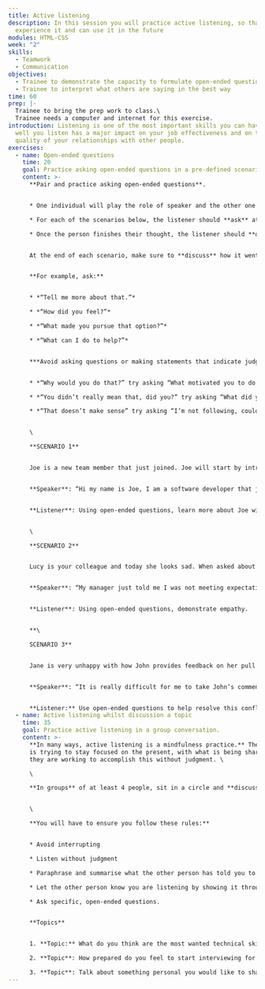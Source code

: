 ```yaml
---
title: Active listening
description: In this session you will practice active listening, so that you
  experience it and can use it in the future
modules: HTML-CSS
week: "2"
skills:
  - Teamwork
  - Communication
objectives:
  - Trainee to demonstrate the capacity to formulate open-ended questions
  - Trainee to interpret what others are saying in the best way
time: 60
prep: |-
  Trainee to bring the prep work to class.\
  Trainee needs a computer and internet for this exercise.
introduction: Listening is one of the most important skills you can have. How
  well you listen has a major impact on your job effectiveness and on the
  quality of your relationships with other people.
exercises:
  - name: Open-ended questions
    time: 20
    goal: Practice asking open-ended questions in a pre-defined scenario
    content: >-
      **Pair and practice asking open-ended questions**. 


      * One individual will play the role of speaker and the other one the role of listener, then switch. 

      * For each of the scenarios below, the listener should **ask** at least **5 questions**. 

      * Once the person finishes their thought, the listener should **demonstrate** engagement by asking specific, open-ended questions. 


      At the end of each scenario, make sure to **discuss** how it went and provide feedback.


      **For example, ask:**


      * *“Tell me more about that.”*

      * *“How did you feel?”*

      * *“What made you pursue that option?”* 

      * *“What can I do to help?”* 


      ***Avoid asking questions or making statements that indicate judgment.** For example, instead of:* 


      * *“Why would you do that?” try asking “What motivated you to do that?”* 

      * *“You didn’t really mean that, did you?” try asking “What did you mean by that?”* 

      * *“That doesn’t make sense” try asking “I’m not following, could you explain…”* 


      \

      **SCENARIO 1**


      Joe is a new team member that just joined. Joe will start by introducing himself:


      **Speaker**: “Hi my name is Joe, I am a software developer that just joined the company. I worked previously in SuperTech as a database developer where I used to develop database reports and support an SQL database. As a hobby I enjoy playing piano and running.”


      **Listener**: Using open-ended questions, learn more about Joe with the objective to build trust and a strong working relationship.


      \

      **S﻿CENARIO 2**


      Lucy is your colleague and today she looks sad. When asked about it, she explained that she just had a conversation with her manager about her performance and unfortunately it was not great.


      **Speaker**: “My manager just told me I was not meeting expectations. This caught me by surprise as I thought I was doing exactly what was expected from me. I think it is unfair. How can I make sure I do well if I don’t know what I am being assessed against?”


      **Listener**: Using open-ended questions, demonstrate empathy.


      **\

      SCENARIO 3**


      Jane is very unhappy with how John provides feedback on her pull requests.


      **Speaker**: “It is really difficult for me to take John’s comments as constructive when he uses statements like ‘unacceptable piece of code’ or ‘this is poorly written’. I am not sure if this is because English is not his native language but I am now scared to submit my code for review!”


      **Listener:** Use open-ended questions to help resolve this conflict.
  - name: Active listening whilst discussion a topic
    time: 35
    goal: Practice active listening in a group conversation.
    content: >-
      **In many ways, active listening is a mindfulness practice.** The listener
      is trying to stay focused on the present, with what is being shared. And
      they are working to accomplish this without judgment. \

      \

      **In groups** of at least 4 people, sit in a circle and **discuss** each of the topics below ensuring there is always only one person speaking at all times. At the end of each discussion, discuss how it went and provide **feedback**.


      \

      **You will have to ensure you follow these rules:**


      * Avoid interrupting

      * Listen without judgment

      * Paraphrase and summarise what the other person has told you to avoid miscommunication

      * Let the other person know you are listening by showing it through positive nonverbal and body language behaviour

      * Ask specific, open-ended questions.


      **T﻿opics**


      1. **Topic:** What do you think are the most wanted technical skills and programming languages today in the job market and why? What do you think you need to do to be ready to showcase those technical skills?

      2. **Topic**: How prepared do you feel to start interviewing for a software developer job? What do you think will be the most challenging parts of the whole recruitment process (initial recruiter call, behavioural interview, technical assessment)? What can you do to prepare better?

      3. **Topic**: Talk about something personal you would like to share with the rest of the group. It could be a personal achievement, a struggle, a recent event that impacted you either positively or negatively, it could be just sharing your personal story!
---
```

